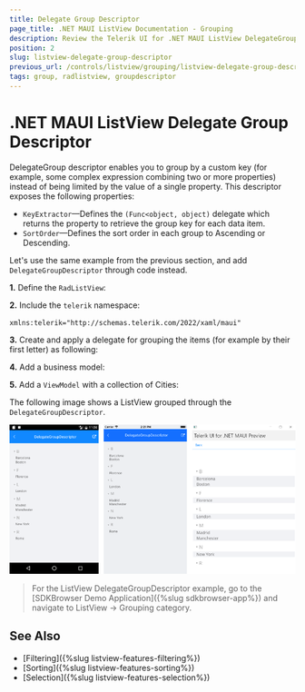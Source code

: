 ```yaml
---
title: Delegate Group Descriptor
page_title: .NET MAUI ListView Documentation - Grouping
description: Review the Telerik UI for .NET MAUI ListView DelegateGroupDescriptor option which enables you to group by a custom key.
position: 2
slug: listview-delegate-group-descriptor
previous_url: /controls/listview/grouping/listview-delegate-group-descriptor
tags: group, radlistview, groupdescriptor
---
```


# .NET MAUI ListView Delegate Group Descriptor

DelegateGroup descriptor enables you to group by a custom key (for example, some complex expression combining two or more properties) instead of being limited by the value of a single property. This descriptor exposes the following properties:

- `KeyExtractor`&mdash;Defines the `(Func<object, object)` delegate which returns the property to retrieve the group key for each data item.
- `SortOrder`&mdash;Defines the sort order in each group to Ascending or Descending.

Let's use the same example from the previous section, and add `DelegateGroupDescriptor` through code instead.

**1.** Define the `RadListView`:

<snippet id='listview-grouping-delegategroupdescriptor' />

**2.** Include the `telerik` namespace:

```XAML
xmlns:telerik="http://schemas.telerik.com/2022/xaml/maui" 
```

**3.** Create and apply a delegate for grouping the items (for example by their first letter) as following:

<snippet id='listview-grouping-delegategroupdescriptor-settingdelegate' />

**4.** Add a business model:

<snippet id='listview-grouping-groupdescriptors-businessobject' />

**5.** Add a `ViewModel` with a collection of Cities:

<snippet id='listview-grouping-groupdescriptors-viewmodel' />

The following image shows a ListView grouped through the `DelegateGroupDescriptor`.

![.NET MAUI ListView Grouping](../images/listview_grouping_delegatedescriptor.png)

> For the ListView DelegateGroupDescriptor example, go to the [SDKBrowser Demo Application]({%slug sdkbrowser-app%}) and navigate to ListView  -> Grouping category.

## See Also

- [Filtering]({%slug listview-features-filtering%})
- [Sorting]({%slug listview-features-sorting%})
- [Selection]({%slug listview-features-selection%})
